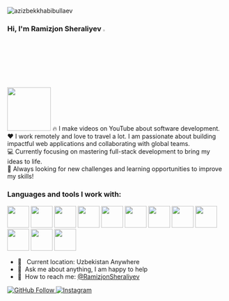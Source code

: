 

<p align="left"> <img src="https://komarev.com/ghpvc/?username=azizbekkhabibullaev&label=Profile%20views&color=0e75b6&style=flat" alt="azizbekkhabibullaev" /> </p>

### Hi, I'm Ramizjon Sheraliyev <img src="https://media.giphy.com/media/hvRJCLFzcasrR4ia7z/giphy.gif" width="3%">
 
<img src="https://media0.giphy.com/media/v1.Y2lkPTc5MGI3NjExZHUyZWEzaDE5YXg2enRwYjNvMHRhbmRneTZrN29pNjd3NmxtcTgwZSZlcD12MV9pbnRlcm5hbF9naWZfYnlfaWQmY3Q9cw/CwTvSiWflgCGKgz5eb/giphy.webp" width="100px">
🔥 I make videos on YouTube about software development. <br />
❤️ I work remotely and love to travel a lot. I am passionate about building impactful web applications and collaborating with global teams. <br />
💻 Currently focusing on mastering full-stack development to bring my ideas to life. <br />
🚀 Always looking for new challenges and learning opportunities to improve my skills!

<br />

### Languages and tools I work with:

<code><img src="https://cdn0.iconfinder.com/data/icons/social-network-9/50/22-512.png" width="50px"></code>
<code><img src="https://encrypted-tbn0.gstatic.com/images?q=tbn:ANd9GcThudYr3yXJ7sOJocdFEu6KHwBxtNx_DWiHOQ&s " width="50px"></code>
<code><img src="https://v5.getbootstrap.com/docs/5.0/assets/brand/bootstrap-logo-shadow.png" width="50px"></code>
<code><img src="https://media3.giphy.com/media/v1.Y2lkPTc5MGI3NjExbDNod3kxdXltaW9td3AyeXNwa2t0aWNkdGdmNW4wM2JqMzR2MG14byZlcD12MV9pbnRlcm5hbF9naWZfYnlfaWQmY3Q9cw/eNAsjO55tPbgaor7ma/giphy.webp" width="50px"></code>
<code><img src="https://pbs.twimg.com/profile_images/1730334391501488129/G0R0sjHH_400x400.jpg" width="50px"></code>
<code><img src="https://www.desuvit.com/wp-content/uploads/2021/03/mongodb-icon.png" width="50px"></code>
<code><img src="https://pbs.twimg.com/profile_images/1385265180859420676/lcSsp8C8_400x400.jpg" width="50px"></code>
<code><img src="https://cdn-icons-png.flaticon.com/512/919/919825.png" width="50px"></code>
<code><img src="https://ui-lib.com/blog/wp-content/uploads/2021/12/nextjs-boilerplate-logo.png" width="50px"></code>
<code><img src="https://static-00.iconduck.com/assets.00/typescript-icon-icon-1024x1024-vh3pfez8.png" width="50px"></code>
<code><img src="https://media0.giphy.com/media/v1.Y2lkPTc5MGI3NjExcXZocmhya3FvdWJhY3FqZWVqNnYwYTUzMHU4a2xhMW84emF3cGl4YSZlcD12MV9pbnRlcm5hbF9naWZfYnlfaWQmY3Q9cw/ln7z2eWriiQAllfVcn/giphy.webp" width="50px"></code>
<code><img src="https://encrypted-tbn0.gstatic.com/images?q=tbn:ANd9GcTFT1MO4Ln0Ynz4VKkD2EDyylsYzoVg1d8FiQ&s" width="50px"></code>
<br />

- 📍 &nbsp; Current location: Uzbekistan Anywhere
- 📝&nbsp; Ask me about anything, I am happy to help
- 📨&nbsp; How to reach me: [@RamizjonSheraliyev](https://instagram.com/ramiz_.kbr_/)

<p align="left"> 
    <a href="https://github.com/ramizjonsheraliyev" target="_blank">
        <img src="https://img.shields.io/github/followers/ramizjonsheraliyev?style=social" alt="GitHub Follow"/>
    </a>
      <a href="https://www.instagram.com/ramiz_.kbr_/" target="_blank">
        <img src="https://img.shields.io/badge/Instagram-ramiz_.kbr_-purple?style=social&logo=instagram" alt="Instagram"/>
    </a>
</p>
